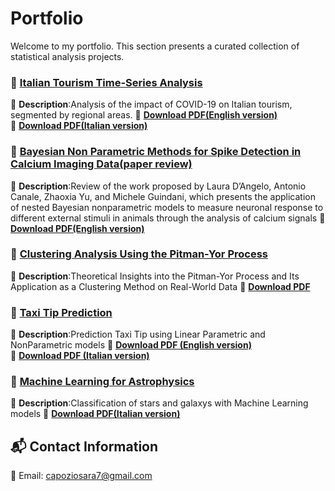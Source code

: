 # Portfolio
Welcome to my portfolio. This section presents a curated collection of statistical analysis projects.

### 📄 [Italian Tourism Time-Series Analysis](https://raw.githubusercontent.com/saracapozio/Portfolio/main/Italia_tourism_analysis_english_version.pdf)
📌 **Description**:Analysis of the impact of COVID-19 on Italian tourism, segmented by regional areas.
🔗 **[Download PDF(English version)](https://raw.githubusercontent.com/saracapozio/Portfolio/main/Italia_tourism_analysis_english_version.pdf)**  
🔗 **[Download PDF(Italian version)](https://raw.githubusercontent.com/saracapozio/Portfolio/main/Italian_tourism_analysis_italian_version.pdf)**  

### 📄 [Bayesian Non Parametric Methods for Spike Detection in Calcium Imaging Data(paper review)](https://raw.githubusercontent.com/saracapozio/Portfolio/main/Bayesian_Nonparametric.pdf)
📌 **Description**:Review of the work proposed by Laura D’Angelo, Antonio Canale, Zhaoxia Yu, and Michele Guindani, which presents the application of nested Bayesian nonparametric models to measure neuronal response to different external stimuli in animals through the analysis of calcium signals
🔗 **[Download PDF(English version)](https://raw.githubusercontent.com/saracapozio/Portfolio/main/Bayesian_Nonparametric.pdf)**  

### 📄 [Clustering Analysis Using the Pitman-Yor Process](https://raw.githubusercontent.com/saracapozio/Portfolio/main/Pitman_Yor_Process_analysis.pdf)
📌 **Description**:Theoretical Insights into the Pitman-Yor Process and Its Application as a Clustering Method on Real-World Data
🔗 **[Download PDF](https://raw.githubusercontent.com/saracapozio/Portfolio/main/Pitman_Yor_Process_analysis.pdf)**  

### 📄 [Taxi Tip Prediction](https://raw.githubusercontent.com/saracapozio/Portfolio/main/Taxi_tip_prediction_english_version.pdf)
📌 **Description**:Prediction Taxi Tip using Linear Parametric and NonParametric models
🔗 **[Download PDF (English version)](https://raw.githubusercontent.com/saracapozio/Portfolio/main/Taxi_tip_prediction_english_version.pdf)**  
🔗 **[Download PDF (Italian version)](https://raw.githubusercontent.com/saracapozio/Portfolio/main/Taxi_tip_prediction_italian_version.pdf)**  

### 📄 [Machine Learning  for Astrophysics](https://raw.githubusercontent.com/saracapozio/Portfolio/main/galaxy_stars_classification.pdf)
📌 **Description**:Classification of stars and galaxys with Machine Learning models
🔗 **[Download PDF(Italian version)](https://raw.githubusercontent.com/saracapozio/Portfolio/main/galaxy_stars_classification.pdf)**  


## 📬 Contact Information 
📧 Email: [capoziosara7@gmail.com](mailto:capoziosara7@gmail.com)  
